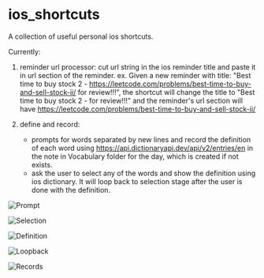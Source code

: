 # ios_shortcuts

A collection of useful personal ios shortcuts.

Currently:
1. reminder url processor: cut url string in the ios reminder title and paste it in url section of the reminder.
	ex. Given a new reminder with title: "Best time to buy stock 2 - https://leetcode.com/problems/best-time-to-buy-and-sell-stock-ii/  for review!!!",
	the shortcut will change the title to "Best time to buy stock 2 - for review!!!" 
	and the reminder's url section will have https://leetcode.com/problems/best-time-to-buy-and-sell-stock-ii/

2. define and record: 
	-  prompts for words separated by new lines and record the definition of each word using https://api.dictionaryapi.dev/api/v2/entries/en in the note in Vocabulary folder for the day, which is created if not exists.
	-  ask the user to select any of the words and show the definition using ios dictionary. It will loop back to selection stage after the user is done with the definition.
	
	
![Prompt](./assets/define_and_record/IMG_2090.PNG)

![Selection](./assets/define_and_record/IMG_2091.PNG)

![Definition](./assets/define_and_record/IMG_2092.PNG)

![Loopback](./assets/define_and_record/IMG_2093.PNG)

![Records](./assets/define_and_record/IMG_2094.PNG)

